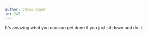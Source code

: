 ```yaml
---
author: Chris Coyer
id: 247
---
```


It's amazing what you can can get done if you just sit down and do it.